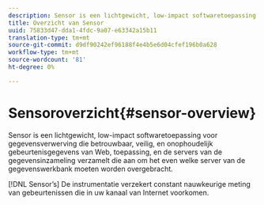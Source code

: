 ```yaml
---
description: Sensor is een lichtgewicht, low-impact softwaretoepassing voor gegevensverwerving die betrouwbaar, veilig, en onophoudelijk gebeurtenisgegevens van Web, toepassing, en de servers van de gegevensinzameling verzamelt die aan om het even welke server van de gegevenswerkbank moeten worden overgebracht.
title: Overzicht van Sensor
uuid: 75833d47-dda1-4fdc-9a07-e63342a15b11
translation-type: tm+mt
source-git-commit: d9df90242ef96188f4e4b5e6d04cfef196b0a628
workflow-type: tm+mt
source-wordcount: '81'
ht-degree: 0%

---
```



# Sensoroverzicht{#sensor-overview}

Sensor is een lichtgewicht, low-impact softwaretoepassing voor gegevensverwerving die betrouwbaar, veilig, en onophoudelijk gebeurtenisgegevens van Web, toepassing, en de servers van de gegevensinzameling verzamelt die aan om het even welke server van de gegevenswerkbank moeten worden overgebracht.

[!DNL Sensor’s] De instrumentatie verzekert constant nauwkeurige meting van gebeurtenissen die in uw kanaal van Internet voorkomen.
